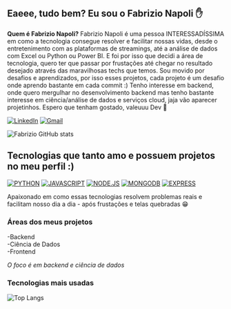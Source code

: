 ## Eaeee, tudo bem? Eu sou o Fabrizio Napoli ✋
<b>Quem é Fabrizio Napoli?</b> Fabrizio Napoli é uma pessoa INTERESSADÍSSIMA em como a tecnologia consegue resolver e facilitar nossas vidas, desde o entretenimento com as plataformas de streamings, até a análise de dados com Excel ou Python ou Power BI. E foi por isso que decidi a área de tecnologia, quero ter que passar por frustações até chegar no resultado desejado através das maravilhosas techs que temos. Sou movido por desafios e aprendizados, por isso esses projetos, cada projeto é um desafio onde aprendo bastante em cada commit :) Tenho interesse em backend, onde quero mergulhar no desenvolvimento backend mas tenho bastante interesse em ciência/análise de dados e serviços cloud, jaja vão aparecer projetinhos. Espero que tenham gostado, valeuuu Dev 🌛

[![LinkedIn](https://img.shields.io/badge/LinkedIn-0077B5?style=for-the-badge&logo=linkedin&logoColor=white)](https://www.linkedin.com/in/fabrizio-napoli7/)
[![Gmail](https://img.shields.io/badge/Gmail-D14836?style=for-the-badge&logo=gmail&logoColor=white)](fabrizionapoli50@gmail.com)

![Fabrizio GitHub stats](https://github-readme-stats.vercel.app/api?username=napolifabrizio&show_icons=true&theme=dracula)

## Tecnologias que tanto amo e possuem projetos no meu perfil :)


[![PYTHON](https://img.shields.io/badge/python-3670A0?style=for-the-badge&logo=python&logoColor=ffdd54)]()
[![JAVASCRIPT](https://img.shields.io/badge/JavaScript-F7DF1E?style=for-the-badge&logo=javascript&logoColor=black)]()
[![NODE.JS](https://img.shields.io/badge/Node.js-43853D?style=for-the-badge&logo=node.js&logoColor=white)]()
[![MONGODB](https://img.shields.io/badge/MongoDB-4EA94B?style=for-the-badge&logo=mongodb&logoColor=white)]()
[![EXPRESS](https://img.shields.io/badge/Express.js-404D59?style=for-the-badge)]()

Apaixonado em como essas tecnologias resolvem problemas reais e facilitam nosso dia a dia - após frustações e telas quebradas 😁

### Áreas dos meus projetos
  -Backend
  <br>
  -Ciência de Dados
  <br>
  -Frontend

*O foco é em backend e ciência de dados*

### Tecnologias mais usadas

![Top Langs](https://github-readme-stats.vercel.app/api/top-langs/?username=napolifabrizio&layout=compact)





